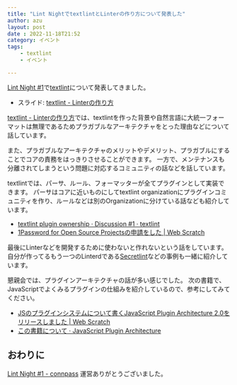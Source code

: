 ```yaml
---
title: "Lint NightでtextlintとLinterの作り方について発表した"
author: azu
layout: post
date : 2022-11-18T21:52
category: イベント
tags:
    - textlint
    - イベント

---
```


[Lint Night #1](https://lintnight.connpass.com/event/263931/)で[textlint](https://textlint.github.io/)について発表してきました。

- スライド: [textlint - Linterの作り方](https://azu.github.io/slide/2022/lint-night/textlint.html)

[textlint - Linterの作り方](https://azu.github.io/slide/2022/lint-night/textlint.html)では、textlintを作った背景や自然言語に大統一フォーマットは無理であるためプラガブルなアーキテクチャをとった理由などについて話しています。

また、プラガブルなアーキテクチャのメリットやデメリット、プラガブルにすることでコアの責務をはっきりさせることができます。
一方で、メンテナンスも分離されてしまうという問題に対応するコミュニティの話などを話しています。

textlintでは、パーサ、ルール、フォーマッターが全てプラグインとして実装できます。
パーサはコアに近いものにしてtextlint organizationにプラグインコミュニティを作り、ルールなどは別のOrganizationに分けている話なども紹介しています。

- [textlint plugin ownership · Discussion #1 · textlint](https://github.com/orgs/textlint/discussions/1)
- [1Password for Open Source Projectsの申請をした | Web Scratch](https://efcl.info/2022/09/23/1password-teams-open-source/)

最後にLinterなどを開発するために使わないと作れないという話をしています。
自分が作ってるもう一つのLinterdである[Secretlint](https://secretlint.github.io/)などの事例も一緒に紹介しています。

懇親会では、プラグインアーキテクチャの話が多い感じでした。
次の書籍で、JavaScriptでよくみるプラグインの仕組みを紹介しているので、参考にしてみてください。

- [JSのプラグインシステムについて書くJavaScript Plugin Architecture 2.0をリリースしました | Web Scratch](https://efcl.info/2020/09/13/javascript-plugin-architecture-2.0/)
- [この書籍について · JavaScript Plugin Architecture](https://azu.github.io/JavaScript-Plugin-Architecture/)

## おわりに

[Lint Night #1 - connpass](https://lintnight.connpass.com/event/263931/) 運営ありがとうございました。
